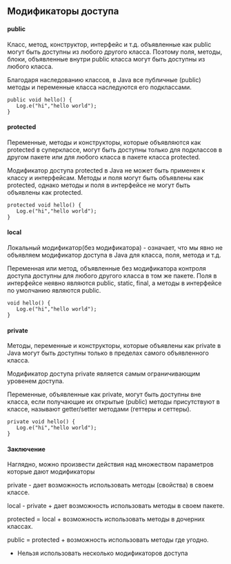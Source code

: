 ## Модификаторы доступа

#### public
Класс, метод, конструктор, интерфейс и т.д. объявленные как public могут быть доступны из любого другого класса. Поэтому поля, методы, блоки, объявленные внутри public класса могут быть доступны из любого класса.

Благодаря наследованию классов, в Java все публичные (public) методы и переменные класса наследуются его подклассами.
```
public void hello() {
   Log.e("hi","hello world");
}
```

#### protected
Переменные, методы и конструкторы, которые объявляются как protected в суперклассе, могут быть доступны только для подклассов в другом пакете или для любого класса в пакете класса protected.

Модификатор доступа protected в Java не может быть применен к классу и интерфейсам. Методы и поля могут быть объявлены как protected, однако методы и поля в интерфейсе не могут быть объявлены как protected.
```
protected void hello() {
   Log.e("hi","hello world");
}
```


#### local
Локальный модификатор(без модификатора) - означает, что мы явно не объявляем модификатор доступа в Java для класса, поля, метода и т.д.

Переменная или метод, объявленные без модификатора контроля доступа доступны для любого другого класса в том же пакете. Поля в интерфейсе неявно являются public, static, final, а методы в интерфейсе по умолчанию являются public.
```
void hello() {
   Log.e("hi","hello world");
}
```


#### private
Методы, переменные и конструкторы, которые объявлены как private в Java могут быть доступны только в пределах самого объявленного класса.

Модификатор доступа private является самым ограничивающим уровенем доступа.

Переменные, объявленные как private, могут быть доступны вне класса, если получающие их открытые (public) методы присутствуют в классе, называют getter/setter методами (геттеры и сеттеры).
```
private void hello() {
   Log.e("hi","hello world");
}
```

#### Заключение
Наглядно, можно произвести действия над множеством параметров которые дают модификаторы

private - дает возможность использовать методы (свойства) в своем классе.

local - private + дает возможность использовать методы в своем пакете.

protected = local + возможность использовать методы в дочерних классах.

public = protected + возможность использовать методы где угодно.

- Нельзя использовать несколько модификаторов доступа
